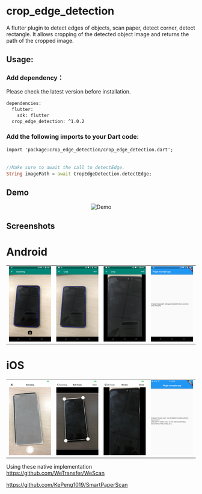 # crop_edge_detection

A flutter plugin to detect edges of objects, scan paper, detect corner, detect rectangle. It allows cropping of the detected object image and returns the path of the cropped image.

## Usage:

### Add dependency：
Please check the latest version before installation.
```
dependencies:
  flutter:
    sdk: flutter
  crop_edge_detection: ^1.0.2
```

### Add the following imports to your Dart code:
```
import 'package:crop_edge_detection/crop_edge_detection.dart';
```

```dart

//Make sure to await the call to detectEdge.
String imagePath = await CropEdgeDetection.detectEdge;

```

## Demo

<p align="center">
  <img src="https://raw.githubusercontent.com/anagatadev/crop_edge_detection/master/screenshots/demo.gif" alt="Demo" style="margin:auto" width="372" height="686">
</p>

## Screenshots 

# Android

<div style="text-align: center">
   <table>
      <tr>
         <td style="text-align: center">
            <img src="https://raw.githubusercontent.com/anagatadev/crop_edge_detection/master/screenshots/android/1.png" width="200"/>
         </td>
         <td style="text-align: center">
            <img src="https://raw.githubusercontent.com/anagatadev/crop_edge_detection/master/screenshots/android/2.png" width="200" />
         </td>
         <td style="text-align: center">
            <img src="https://raw.githubusercontent.com/anagatadev/crop_edge_detection/master/screenshots/android/3.png" width="200"/>
         </td>
         <td style="text-align: center">
            <img src="https://raw.githubusercontent.com/anagatadev/crop_edge_detection/master/screenshots/android/4.png" width="200"/>
         </td>
      </tr>
   </table>
</div>


# iOS

<div style="text-align: center">
   <table>
      <tr>
         <td style="text-align: center">
            <img src="https://raw.githubusercontent.com/anagatadev/crop_edge_detection/master/screenshots/ios/1.PNG" width="200"/>
         </td>
         <td style="text-align: center">
            <img src="https://raw.githubusercontent.com/anagatadev/crop_edge_detection/master/screenshots/ios/2.PNG" width="200" />
         </td>
         <td style="text-align: center">
            <img src="https://raw.githubusercontent.com/anagatadev/crop_edge_detection/master/screenshots/ios/3.PNG" width="200"/>
         </td>
         <td style="text-align: center">
            <img src="https://raw.githubusercontent.com/anagatadev/crop_edge_detection/master/screenshots/ios/4.PNG" width="200"/>
         </td>
      </tr>
   </table>
</div>
   
Using these native implementation   
<a>https://github.com/WeTransfer/WeScan</a>

<a>https://github.com/KePeng1019/SmartPaperScan</a>
